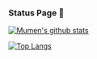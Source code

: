 <!-- ### Hi there 👋 -->

<!--
**XZzYassin/XZzYassin** is a ✨✨ _special_ ✨✨ repository because its `README.md` (this file) appears on your GitHub profile.

Here are some ideas to get you started:

- 🔭 I’m currently working on ...
- 🌱 I’m currently learning ...
- 👯 I’m looking to collaborate on ...
- 🤔 I’m looking for help with ...
- 💬 Ask me about ...
- 📫 How to reach me: ...
- 😄 Pronouns: ...
- ⚡ Fun fact: ...
-->


### Status Page 👻

[![Mumen's github stats](https://github-readme-stats.vercel.app/api?username=xzzyassin&show_icons=true&hide_border=true&theme=chartreuse-dark)](https://github.com/xzzyassin)


[![Top Langs](https://github-readme-stats.vercel.app/api/top-langs/?username=xzzyassin&layout=compact&hide_border=true&theme=chartreuse-dark)](https://github.com/xzzyassin)

